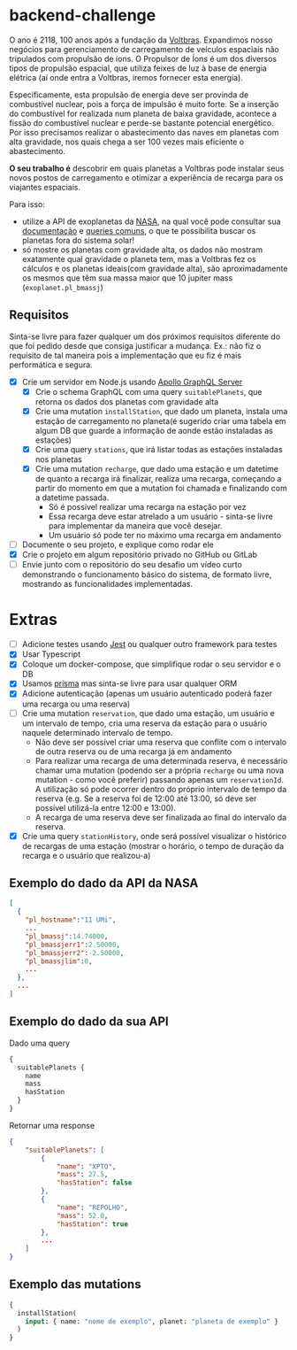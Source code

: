 # backend-challenge

O ano é 2118, 100 anos após a fundação da [Voltbras]. Expandimos nosso negócios para gerenciamento de carregamento de veículos espaciais não tripulados com propulsão de íons.
O Propulsor de Íons é um dos diversos tipos de propulsão espacial, que utiliza feixes de luz à base de energia elétrica (aí onde entra a Voltbras, iremos fornecer esta energia).

Especificamente, esta propulsão de energia deve ser provinda de combustível nuclear, pois a força de impulsão é muito forte.
Se a inserção do combustível for realizada num planeta de baixa gravidade, acontece a fissão do combustível nuclear e perde-se bastante potencial energético.
Por isso precisamos realizar o abastecimento das naves em planetas com alta gravidade, nos quais chega a ser 100 vezes mais eficiente o abastecimento.

**O seu trabalho é** descobrir em quais planetas a Voltbras pode instalar seus novos postos de carregamento e otimizar a experiência de recarga para os viajantes espaciais.

Para isso:

- utilize a API de exoplanetas da [NASA], na qual você pode consultar sua [documentação](https://exoplanetarchive.ipac.caltech.edu/docs/program_interfaces.html) e [queries comuns](https://exoplanetarchive.ipac.caltech.edu/docs/API_queries.html), o que te possibilita buscar os planetas fora do sistema solar!
- só mostre os planetas com gravidade alta, os dados não mostram exatamente qual gravidade o planeta tem, mas a Voltbras fez os cálculos e os planetas ideais(com gravidade alta), são aproximadamente os mesmos que têm sua massa maior que 10 jupiter mass (`exoplanet.pl_bmassj`)

## Requisitos

Sinta-se livre para fazer qualquer um dos próximos requisitos diferente do que foi pedido desde que consiga justificar a mudança. Ex.: não fiz o requisito de tal maneira pois a implementação que eu fiz é mais performática e segura.

- [x] Crie um servidor em Node.js usando [Apollo GraphQL Server](https://www.apollographql.com/docs/apollo-server/)
  - [x] Crie o schema GraphQL com uma query `suitablePlanets`, que retorna os dados dos planetas com gravidade alta
  - [x] Crie uma mutation `installStation`, que dado um planeta, instala uma estação de carregamento no planeta(é sugerido criar uma tabela em algum DB que guarde a informação de aonde estão instaladas as estações)
  - [x] Crie uma query `stations`, que irá listar todas as estações instaladas nos planetas
  - [x] Crie uma mutation `recharge`, que dado uma estação e um datetime de quanto a recarga irá finalizar, realiza uma recarga, começando a partir do momento em que a mutation foi chamada e finalizando com a datetime passada.
    - Só é possível realizar uma recarga na estação por vez
    - Essa recarga deve estar atrelado a um usuário - sinta-se livre para implementar da maneira que você desejar.
    - Um usuário só pode ter no máximo uma recarga em andamento
- [ ] Documente o seu projeto, e explique como rodar ele
- [x] Crie o projeto em algum repositório privado no GitHub ou GitLab
- [ ] Envie junto com o repositório do seu desafio um vídeo curto demonstrando o funcionamento básico do sistema, de formato livre, mostrando as funcionalidades implementadas.

# Extras

- [ ] Adicione testes usando [Jest] ou qualquer outro framework para testes
- [x] Usar Typescript
- [x] Coloque um docker-compose, que simplifique rodar o seu servidor e o DB
- [x] Usamos [prisma](prisma.io) mas sinta-se livre para usar qualquer ORM
- [x] Adicione autenticação (apenas um usuário autenticado poderá fazer uma recarga ou uma reserva)
- [ ] Crie uma mutation `reservation`, que dado uma estação, um usuário e um intervalo de tempo, cria uma reserva da estação para o usuário naquele determinado intervalo de tempo.
  - Não deve ser possível criar uma reserva que conflite com o intervalo de outra reserva ou de uma recarga já em andamento
  - Para realizar uma recarga de uma determinada reserva, é necessário chamar uma mutation (podendo ser a própria `recharge` ou uma nova mutation - como você preferir) passando apenas um `reservationId`. A utilização só pode ocorrer dentro do próprio intervalo de tempo da reserva (e.g. Se a reserva foi de 12:00 até 13:00, só deve ser possível utilizá-la entre 12:00 e 13:00).
  - A recarga de uma reserva deve ser finalizada ao final do intervalo da reserva.
- [x] Crie uma query `stationHistory`, onde será possível visualizar o histórico de recargas de uma estação (mostrar o horário, o tempo de duração da recarga e o usuário que realizou-a)

## Exemplo do dado da API da NASA

```json
[
  {
    "pl_hostname":"11 UMi",
    ...
    "pl_bmassj":14.74000,
    "pl_bmassjerr1":2.50000,
    "pl_bmassjerr2":-2.50000,
    "pl_bmassjlim":0,
    ...
  },
  ...
]
```

## Exemplo do dado da sua API

Dado uma query

```graphql
{
  suitablePlanets {
    name
    mass
    hasStation
  }
}
```

Retornar uma response

```json
{
    "suitablePlanets": [
        {
            "name": "XPTO",
            "mass": 27.5,
            "hasStation": false
        },
        {
            "name": "REPOLHO",
            "mass": 52.0,
            "hasStation": true
        },
        ...
    ]
}
```

## Exemplo das mutations

```graphql
{
  installStation(
    input: { name: "nome de exemplo", planet: "planeta de exemplo" }
  )
}
```

[nasa]: https://exoplanetarchive.ipac.caltech.edu/TAP/sync?query=select+*+from+ps&format=json
[jest]: https://jest-everywhere.now.sh/
[voltbras]: https://voltbras.com.br
[jupiter mass]: https://en.wikipedia.org/wiki/Jupiter_mass
